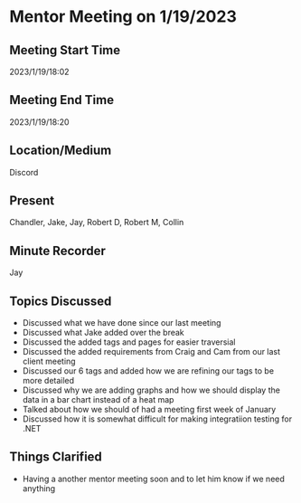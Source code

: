 # Mentor Meeting on 1/19/2023

## Meeting Start Time

2023/1/19/18:02

## Meeting End Time

2023/1/19/18:20

## Location/Medium

Discord

## Present

Chandler, Jake, Jay, Robert D, Robert M, Collin

## Minute Recorder

Jay

## Topics Discussed

* Discussed what we have done since our last meeting
* Discussed what Jake added over the break
* Discussed the added tags and pages for easier traversial
* Discussed the added requirements from Craig and Cam from our last client meeting
* Discussed our 6 tags and added how we are refining our tags to be more detailed
* Discussed why we are adding graphs and how we should display the data in a bar chart instead of a heat map
* Talked about how we should of had a meeting first week of January
* Discussed how it is somewhat difficult for making integratiion testing for .NET

## Things Clarified

* Having a another mentor meeting soon and to let him know if we need anything

